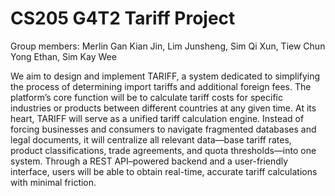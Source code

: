 CS205 G4T2 Tariff Project
=================================================       
Group members: Merlin Gan Kian Jin, Lim Junsheng, Sim Qi Xun, Tiew Chun Yong Ethan, Sim Kay Wee

We aim to design and implement TARIFF, a system dedicated to simplifying the process of
determining import tariffs and additional foreign fees. The platform’s core function will be to
calculate tariff costs for specific industries or products between different countries at any
given time.
At its heart, TARIFF will serve as a unified tariff calculation engine. Instead of forcing
businesses and consumers to navigate fragmented databases and legal documents, it will
centralize all relevant data—base tariff rates, product classifications, trade agreements, and
quota thresholds—into one system. Through a REST API–powered backend and a
user-friendly interface, users will be able to obtain real-time, accurate tariff calculations with
minimal friction. 